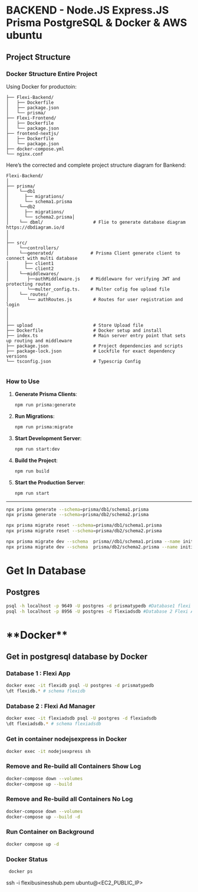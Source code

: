 # BACKEND - Node.JS Express.JS Prisma PostgreSQL & Docker & AWS ubuntu

## Project Structure

### Docker Structure Entire Project

Using Docker for productoin:

```
├── Flexi-Backend/
│   ├── Dockerfile
│   ├── package.json
│   └── prisma/
├── Flexi-Frontend/
│   ├── Dockerfile
│   └── package.json
├── frontend-nextjs/
│   ├── Dockerfile
│   └── package.json
├── docker-compose.yml
└── nginx.conf

```

Here’s the corrected and complete project structure diagram for Bankend:

```
Flexi-Backend/
│
├── prisma/
│    └──db1
│      ├── migrations/
│      └── schema1.prisma
│    └──db2
│      ├── migrations/
│      └── schema2.prisma│           
│    └── dbml/                   # Flie to generate database diagram https://dbdiagram.io/d
│
│
├── src/
│    └──controllers/            
│    └──generated/              # Prisma Client generate client to connect with multi database
│      ├── client1
│      └── client2
│    └──middlewares/
│       ├──authMiddleware.js    # Middleware for verifying JWT and protecting routes
│       └──multer_config.ts.    # Multer cofig foe upload file
│    └── routes/
│       └── authRoutes.js        # Routes for user registration and login
│
│
│
├── upload                       # Store Upload file
├── Dockerfile                   # Docker setup and install 
├── index.ts                     # Main server entry point that sets up routing and middleware
├── package.json                 # Project dependencies and scripts
├── package-lock.json            # Lockfile for exact dependency versions
└── tsconfig.json                # Typescrip Config


```

### **How to Use**

1. **Generate Prisma Clients**:

   ```bash
   npm run prisma:generate
   ```

2. **Run Migrations**:

   ```bash
   npm run prisma:migrate
   ```

3. **Start Development Server**:

   ```bash
   npm run start:dev
   ```

4. **Build the Project**:

   ```bash
   npm run build
   ```

5. **Start the Production Server**:
   ```bash
   npm run start
   ```

---

```bash
npx prisma generate --schema=prisma/db1/schema1.prisma
npx prisma generate --schema=prisma/db2/schema2.prisma
```

```bash
npx prisma migrate reset --schema=prisma/db1/schema1.prisma
npx prisma migrate reset --schema=prisma/db2/schema2.prisma
```

```bash
npx prisma migrate dev --schema  prisma//db1/schema1.prisma --name initial
npx prisma migrate dev --schema  prisma/db2/schema2.prisma --name initial
```

# Get In Database

## Postgres

```bash
psql -h localhost -p 9649 -U postgres -d prismatypedb #Database1 flexi App
psql -h localhost -p 8956 -U postgres -d flexiadsdb #Database 2 Flexi Ad Manager
```

# \***\*Docker\*\***

## Get in postgresql database by Docker

### Database 1 : Flexi App

```bash
docker exec -it flexidb psql -U postgres -d prismatypedb
\dt flexidb.* # schema flexidb
```

### Database 2 : Flexi Ad Manager

```bash
docker exec -it flexiadsdb psql -U postgres -d flexiadsdb
\dt flexiadsdb.* # schema flexiadsdb
```

### **Get in container nodejsexpress in Docker**

```bash
docker exec -it nodejsexpress sh
```

### **Remove and Re-build all Containers Show Log**

```bash
docker-compose down --volumes
docker-compose up --build
```

### **Remove and Re-build all Containers No Log**

```bash
docker-compose down --volumes
docker-compose up --build -d
```

### **Run Container on Background**

```bash
docker compose up -d
```

### **Docker Status**

```bash
 docker ps
```

ssh -i flexibusinesshub.pem ubuntu@<EC2_PUBLIC_IP>